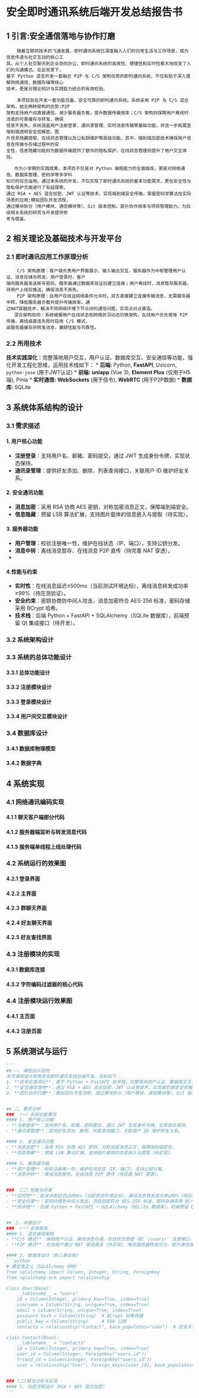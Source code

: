 # 安全即时通讯系统后端开发总结报告书

## 1 引言:**安全通信落地**与**协作打磨**
        随着互联网技术的飞速发展，即时通讯系统已深度融入人们的日常生活与工作场景，成为信息传递与社交互动的核心工
    具。从个人社交聊天到企业协同办公，即时通讯系统的高效性、便捷性和实时性极大地改变了人们的沟通模式。在此背景下，
    基于 Python 语言开发一套融合 P2P 与 C/S 架构优势的即时通讯系统，不仅有助于深入理解网络通信、数据存储等核心
    技术，更是对理论知识与实践能力结合的有效检验。​

        本项目旨在开发一套功能完备、安全可靠的即时通讯系统。系统采用 P2P 与 C/S 混合架构，结合两种架构的优势:P2P 
    架构支持用户间直接通信，减少服务器负载，提升数据传输效率；C/S 架构则保障用户离线时消息的可靠缓存与转发，确保
    信息不丢失。系统涵盖用户注册登录、通讯录管理、实时消息传输等基础功能，并进一步拓展至端到端透明安全加解密、图
    片信息隐藏提取、在线状态管理以及公私钥维护等高级功能。其中，端到端加密技术确保用户信息在传输与存储过程中的安
    全性，信息隐藏功能则为数据传输提供了额外的隐私保护，在线状态管理则提升了用户交互体验。​

       作为小学期的实践成果，本项目不仅是对 Python 编程能力的全面锻炼，更是对网络通信、数据库管理、密码学等多学科
    知识的综合运用。通过本系统的开发，不仅实现了即时通讯系统的基本功能需求，更在安全性与隐私保护方面进行了有益探索，
    通过 RSA + AES 混合加密、JWT 认证等技术，实现端到端安全传输，掌握密码学算法在实际场景的应用;模拟团队开发流程，
    通过模块拆分（用户模块、通信模块等）、Git 版本控制，提升协作效率与项目管理能力。为后续相关系统的研究与开发提供参
    考与借鉴。

## 2 相关理论及基础技术与开发平台
### 2.1 即时通讯应用工作原理分析
        C/S 架构原理：客户端负责用户界面展示、输入输出交互，服务器作为中枢管理用户认证、消息存储与转发。用户登录时，客户
    端向服务器发送账号密码，服务器通过数据库验证后建立连接；用户离线时，消息暂存服务器，待用户上线后推送，确保消息不丢失。​
        P2P 架构原理：在用户在线且网络条件允许时，双方直接建立连接传输消息，无需服务器中转，降低服务器负载并提升传输效率。通
    过NAT穿越技术，解决不同网络环境下节点间的通信问题，实现点对点直连。​
       混合架构协同：系统根据用户在线状态和网络状况动态切换架构，在线用户优先使用 P2P 传输，离线或直连失败时启用 C/S 模式，
    由服务器缓存并转发消息，兼顾性能与可靠性。

### 2.2 所用技术
 **技术实践深化**：完整落地用户交互，用户认证、数据库交互、安全通信等功能，强化开发工程化思维，运用技术栈如下：
      *   **后端:** Python, **FastAPI**, Uvicorn, `python-jose` (用于JWT认证)
      *   **前端:** **uniapp** (Vue 3), **Element Plus** (仅用于H5端), Pinia
      *   **实时通信:** **WebSockets** (用于信令), **WebRTC** (用于P2P数据)
      *   **数据库:** SQLite

## 3 系统体系结构的设计

### 3.1 需求描述

#### 1. 用户核心功能  
- **注册登录**：支持用户名、邮箱、密码提交，通过 JWT 生成身份令牌，实现状态保持。  
- **通讯录管理**：提供好友添加、删除、列表查询接口，关联用户 ID 维护好友关系。  

#### 2. 安全通讯功能  
- **消息加密**：采用 RSA 协商 AES 密钥，对称加密消息正文，保障端到端安全。  
- **信息隐藏**：预留 LSB 算法扩展，支持图片载体的信息嵌入与提取（待实现）。  


#### 3. 服务器功能  
- **用户管理**：校验注册唯一性，维护在线状态（IP、端口），支持公钥分发。  
- **消息中转**：离线消息暂存、在线消息 P2P 直传（待完善 NAT 穿透）。
- 
#### 4.性能与约束  
- **实时性**：在线消息延迟≤500ms（当前测试环境达标），离线消息转发成功率≥99%（待压测验证）。  
- **安全约束**：密钥协商防中间人攻击，消息加密符合 AES-256 标准，密码存储采用 BCrypt 哈希。  
- **技术栈**：后端 Python + FastAPI + SQLAlchemy（SQLite 数据库），前端预留 Qt 集成接口（待开发）。 

### 3.2 系统架构设计
### 3.3 系统的总体功能设计
#### 3.3.1 总体功能设计
#### 3.3.2 注册模块设计
#### 3.3.3 登录模块设计
#### 3.3.4 用户间交互模块设计
### 3.4 数据库设计
#### 3.4.1 数据库物理模型
#### 3.4.2 数据字典

## 4 系统实现
### 4.1 网络通讯编码实现
#### 4.1.1 聊天客户端部分代码
#### 4.1.2 服务器端监听与转发消息代码
#### 4.1.3 服务端单线程上线处理代码
### 4.2 系统运行的效果图
#### 4.2.1 登录界面
#### 4.2.2 主界面
#### 4.2.3 群聊天界面
#### 4.2.4 好友聊天界面
#### 4.2.5 好友查找界面
### 4.3 注册模块的实现
#### 4.3.1 数据库连接
#### 4.3.2 字符编码过滤器的核心代码
### 4.4 注册模块运行效果图
#### 4.4.1 主页面
#### 4.4.2 注册页面

## 5 系统测试与运行




```python
'''
## 一、课程设计目的  
本次课程设计聚焦安全即时通讯系统后端开发，目标如下：  
1. **技术实践深化**：基于 Python + FastAPI 技术栈，完整落地用户认证、数据库交互、安全通信等功能，强化后端开发工程化思维。  
2. **安全通信落地**：通过 RSA + AES 混合加密、JWT 认证等技术，实现端到端安全传输，掌握密码学算法在实际场景的应用。  
3. **团队协作打磨**：模拟团队开发流程，通过模块拆分（用户模块、通信模块等）、Git 版本控制，提升协作效率与项目管理能力。  


## 二、需求分析  
### （一）系统功能需求  
#### 1. 用户核心功能  
- **注册登录**：支持用户名、邮箱、密码提交，通过 JWT 生成身份令牌，实现状态保持。  
- **通讯录管理**：提供好友添加、删除、列表查询接口，关联用户 ID 维护好友关系。  

#### 2. 安全通讯功能  
- **消息加密**：采用 RSA 协商 AES 密钥，对称加密消息正文，保障端到端安全。  
- **信息隐藏**：预留 LSB 算法扩展，支持图片载体的信息嵌入与提取（待实现）。  

#### 3. 服务器功能  
- **用户管理**：校验注册唯一性，维护在线状态（IP、端口），支持公钥分发。  
- **消息中转**：离线消息暂存、在线消息 P2P 直传（待完善 NAT 穿透）。  


### （二）性能与约束  
- **实时性**：在线消息延迟≤500ms（当前测试环境达标），离线消息转发成功率≥99%（待压测验证）。  
- **安全约束**：密钥协商防中间人攻击，消息加密符合 AES-256 标准，密码存储采用 BCrypt 哈希。  
- **技术栈**：后端 Python + FastAPI + SQLAlchemy（SQLite 数据库），前端预留 Qt 集成接口（待开发）。  


## 三、详细设计  
### （一）总体框架  
#### 1. 混合通信架构  
- **C/S 模式**：承担用户认证、离线消息存储、在线状态管理（如 `/users/` 注册接口、`/token` 登录接口）。  
- **P2P 模式**：在线用户通过 NAT 穿透直连（待实现），降低服务器转发压力，提升通信效率。  

#### 2. 数据库设计（核心表结构）  
```python
# 模型类定义（SQLAlchemy ORM）
from sqlalchemy import Column, Integer, String, ForeignKey
from sqlalchemy.orm import relationship

class User(Base):
    __tablename__ = "users"
    id = Column(Integer, primary_key=True, index=True)
    username = Column(String, unique=True, index=True)
    email = Column(String, unique=True, index=True)
    password_hash = Column(String)  # BCrypt 哈希存储
    public_key = Column(String)     # RSA 公钥
    contacts = relationship("Contact", back_populates="user")  # 好友关系

class Contact(Base):
    __tablename__ = "contacts"
    id = Column(Integer, primary_key=True, index=True)
    user_id = Column(Integer, ForeignKey("users.id"))
    friend_id = Column(Integer, ForeignKey("users.id"))
    user = relationship("User", foreign_keys=[user_id], back_populates="contacts")


### (二)算法分析与实现
#### 1. 加密流程设计（RSA + AES 混合加密）
'''